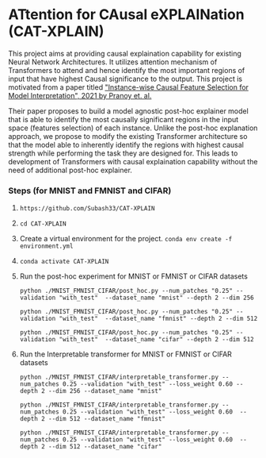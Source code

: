 # ATtention for CAusal eXPLAINation (CAT-XPLAIN)
This project aims at providing causal explaination capability for existing Neural Network Architectures. It utilizes attention mechanism of Transformers to attend and hence identify the most important regions of input that have highest Causal significance to the output. This project is motivated from a paper titled ["Instance-wise Causal Feature Selection for Model Interpretation", 2021 by Pranoy et. al.](https://openaccess.thecvf.com/content/CVPR2021W/CiV/papers/Panda_Instance-Wise_Causal_Feature_Selection_for_Model_Interpretation_CVPRW_2021_paper.pdf) 

Their paper proposes to build a model agnostic post-hoc explainer model that is able to identify the most causally significant regions in the input space (features selection) of each instance. Unlike the post-hoc explanation approach, we propose to modify the existing Transformer architecture so that the model able to inherently identify the regions with highest causal strength while performing the task they are designed for. This leads to development of Transformers with causal explaination capability without the need of additional post-hoc explainer.


### Steps (for MNIST and FMNIST and CIFAR)

1. `https://github.com/Subash33/CAT-XPLAIN`
2. `cd CAT-XPLAIN`
3. Create a virtual environment for the project.
    `conda env create -f environment.yml`
4.  `conda activate CAT-XPLAIN`
5. Run the post-hoc experiment for MNIST or FMNIST or CIFAR datasets

    `python ./MNIST_FMNIST_CIFAR/post_hoc.py --num_patches "0.25" --validation "with_test"  --dataset_name "mnist" --depth 2 --dim 256`

    `python ./MNIST_FMNIST_CIFAR/post_hoc.py --num_patches "0.25" --validation "with_test"  --dataset_name "fmnist" --depth 2 --dim 512`

    `python ./MNIST_FMNIST_CIFAR/post_hoc.py --num_patches "0.25" --validation "with_test"  --dataset_name "cifar" --depth 2 --dim 512`

6. Run the Interpretable transformer for MNIST or FMNIST or CIFAR datasets

    `python ./MNIST_FMNIST_CIFAR/interpretable_transformer.py --num_patches 0.25 --validation "with_test" --loss_weight 0.60 --depth 2 --dim 256 --dataset_name "mnist"`

    `python ./MNIST_FMNIST_CIFAR/interpretable_transformer.py --num_patches 0.25 --validation "with_test" --loss_weight 0.60  --depth 2 --dim 512 --dataset_name "fmnist"`

    `python ./MNIST_FMNIST_CIFAR/interpretable_transformer.py --num_patches 0.25 --validation "with_test" --loss_weight 0.60  --depth 2 --dim 512 --dataset_name "cifar"`

<!-- ### Steps (for IMDB dataset)
1. Run the post-hoc experiment 
    `python ./IMDB/post_hoc_imdb.py --num_words 0.25 --validation "with_test" --bb_model_type "transformer" --sel_model_type "transformer"`


2. Run the Interpretable transformer for IMDB dataset
    `python ./IMDB/interpretable_transformer_imdb.py --num_words 0.25 --validation "with_test" --loss_weight 0.9` -->


<!-- ### Steps (for IMDB_sentence experiment)
1. Download dataset 
    `wget https://ai.stanford.edu/~amaas/data/sentiment/aclImdb_v1.tar.gz -P path_to_storage_folder`
2. Unzip the file
    `tar -xvf path_to_storage_folder/aclImdb_v1.tar.gz -C path_to_storage_folder`
3. Prep data: Merge train-test, split train/val/test ratio 0.70:0.10:0.20; sentence counts: 10 to 50. 
    `python ./IMDB_sentence/data_prep.py`

4. Download one hugging face sentence transformer model for embedding sentences.
    Information about all options can be seen in [Hugging face pretained models](https://www.sbert.net/docs/pretrained_models.html)
    `git clone https://huggingface.co/sentence-transformers/all-MiniLM-L6-v2 path_to_storage_folder`

5. Run the post-hoc experiment 
    `python ./IMDB_sentence/post_hoc_imdb.py --num_sents 0.25 --validation "with_test" --bb_model_type "transformer" --sel_model_type "transformer"`

6. Run the Interpretable transformer for IMDB dataset

    `python ./IMDB_sentence/interpretable_transformer_imdb.py --num_sents 0.25 --validation "with_test" --loss_weight 0.9` -->



<!-- ### Steps (for ADNI MRI dataset)

1. Download our preprocessed ADNI data and cv splits using the FILEIDS provided after access request at subash.khanal33@gmail.com
    
    `gdown -O "storage_path/ADNI.zip" --id "1C7y9nviFU4HCtthKOPBLjvvxBhLKI511"`

    `gdown -O ./MRI/cv_paths.zip --id "11pPZTKnu9E_ZqeCL_7LnEhC5KNq-J1Qr"`


2. Unzip the zipped files

    `unzip storage_path/ADNI.zip -d storage_path`

    `unzip ./MRI/cv_paths.zip -d ./MRI`

3. Post-hoc experiment for MRI data

    `python ./MRI/post_hoc_mri.py --num_patches 0.25 --validation "with_test"`

4. Interpretable ViT experiment for MRI data

    `python ./MRI/interpretable_transformer_mri.py --num_patches 0.25 --validation "with_test" --loss_weight 0.9` -->



